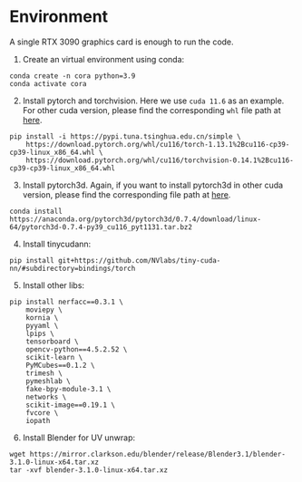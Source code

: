 # Environment
A single RTX 3090 graphics card is enough to run the code.

1. Create an virtual environment using conda:
```
conda create -n cora python=3.9
conda activate cora
```

2. Install pytorch and torchvision. Here we use `cuda 11.6` as an example. For other cuda version, please find the corresponding `whl` file path at [here](https://download.pytorch.org/whl/torch_stable.html).
```
pip install -i https://pypi.tuna.tsinghua.edu.cn/simple \
    https://download.pytorch.org/whl/cu116/torch-1.13.1%2Bcu116-cp39-cp39-linux_x86_64.whl \
    https://download.pytorch.org/whl/cu116/torchvision-0.14.1%2Bcu116-cp39-cp39-linux_x86_64.whl
```

3. Install pytorch3d. Again, if you want to install pytorch3d in other cuda version, please find the corresponding file path at [here](https://anaconda.org/pytorch3d/pytorch3d/files).
```
conda install https://anaconda.org/pytorch3d/pytorch3d/0.7.4/download/linux-64/pytorch3d-0.7.4-py39_cu116_pyt1131.tar.bz2
```

4. Install tinycudann:
```
pip install git+https://github.com/NVlabs/tiny-cuda-nn/#subdirectory=bindings/torch
```

5. Install other libs:
```
pip install nerfacc==0.3.1 \
    moviepy \
    kornia \
    pyyaml \
    lpips \
    tensorboard \
    opencv-python==4.5.2.52 \
    scikit-learn \
    PyMCubes==0.1.2 \
    trimesh \
    pymeshlab \
    fake-bpy-module-3.1 \
    networks \
    scikit-image==0.19.1 \
    fvcore \
    iopath
```

6. Install Blender for UV unwrap:
```
wget https://mirror.clarkson.edu/blender/release/Blender3.1/blender-3.1.0-linux-x64.tar.xz
tar -xvf blender-3.1.0-linux-x64.tar.xz
```
